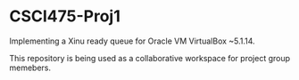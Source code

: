 # CSCI475-Proj1
Implementing a Xinu ready queue for Oracle VM VirtualBox ~5.1.14.

This repository is being used as a collaborative workspace for project group memebers.
